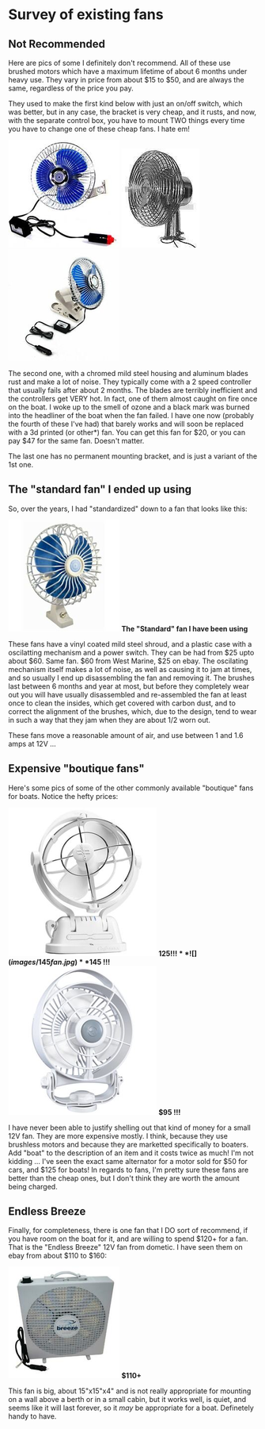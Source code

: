 
# Survey of existing fans

## Not Recommended

 Here are pics of some I definitely don't recommend.  All of these use brushed motors which have a maximum lifetime of about 6 months under heavy use.  They vary in price from about $15 to $50, and are always the same, regardless of the price you pay.

They used to make the first kind below with just an on/off switch, which was better, but in any case, the bracket is very cheap, and it rusts, and now, with the separate control box, you have to mount TWO things every time you have to change one of these cheap fans.  I hate em!

![](images/bad_fan1.jpg)
![](images/bad_fan2.jpg)
![](images/bad_fan3.jpg)

The second one, with a chromed mild steel housing and aluminum blades rust and make a lot of noise.  They typically come with a 2 speed controller that usually fails after about 2 months.  The blades are terribly inefficient and the controllers get VERY hot.  In fact, one of them almost caught on fire once on the boat.  I woke up to the smell of ozone and a black mark was burned into the headliner of the boat when the fan failed. I have one now (probably the fourth of these I've had) that barely works and will soon be replaced with a 3d printed (or other*) fan.  You can get this fan for $20, or you can pay $47 for the same fan. Doesn't matter.

The last one has no permanent mounting bracket, and is just a variant of the 1st one.

## The "standard fan" I ended up using

So, over the years, I had "standardized" down to a fan that looks like this:

![](images/usual_fan.jpg) **The "Standard" fan I have been using**

These fans have a vinyl coated mild steel shroud, and a plastic case with a oscilatting mechanism and a power switch.  They can be had from $25 upto about $60.  Same fan. $60 from West Marine, $25 on ebay.  The oscilating mechanism itself makes a lot of noise, as well as causing it to jam at times, and so usually I end up disassembling the fan and removing it. The brushes last between 6 months and year at most, but before they completely wear out you will have usually disassembled and re-assembled the fan at least once to clean the insides, which get covered with carbon dust, and to correct the alignment of the brushes, which, due to the design, tend to wear in such a way that they jam when they are about 1/2 worn out.

These fans move a reasonable amount of air, and use between 1 and 1.6 amps at 12V ...

## Expensive "boutique fans"

Here's some pics of some of the other commonly available "boutique" fans for boats.  Notice the hefty prices:

![](images/125fan.jpg)  **$125 !!!**
![](images/145fan.jpg)  **$145 !!!**
![](images/95fan.jpg)  **$95 !!!**

I have never been able to justify shelling out that kind of money for a small 12V fan.  They are more expensive mostly. I think, because they use brushless motors and because they are marketted specifically to boaters.  Add "boat" to the description of an item and it costs twice as much!  I'm not kidding ... I've seen the exact same alternator for a motor sold for $50 for cars, and $125 for boats!  In regards to fans, I'm pretty sure these fans are better than the cheap ones, but I don't think they are worth the amount being charged.

## Endless Breeze

Finally, for completeness, there is one fan that I DO sort of recommend, if you have room on the boat for it, and are willing to spend $120+ for a fan.  That is the "Endless Breeze" 12V fan from dometic.   I have seen them on ebay from about $110 to $160:

![](images/endless_breeze.jpg)  **$110+**

This fan is big, about 15"x15"x4" and is not really appropriate for mounting on a wall above a berth or in a small cabin, but it works well, is quiet, and seems like it will last forever, so it *may* be appropriate for a boat.   Definetely handy to have.

